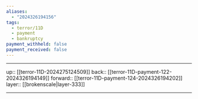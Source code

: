 ```yaml
---
aliases:
  - "2024326194156"
tags:
  - terror/11D
  - payment
  - bankruptcy
payment_withheld: false
payment_received: false
---
```




***

up:: [[terror-11D-2024275124509]]
back:: [[terror-11D-payment-122-2024326194149]]
forward:: [[terror-11D-payment-124-2024326194202]]
layer:: [[brokenscale|layer-333]]

***
